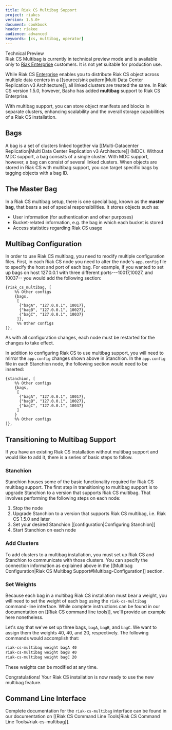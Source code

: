 ```yaml
---
title: Riak CS Multibag Support
project: riakcs
version: 1.5.0+
document: cookbook
header: riakee
audience: advanced
keywords: [cs, multibag, operator]
---
```


<div class="note">
<div class="title">Technical Preview</div>
Riak CS Multibag is currently in technical preview mode and is
available only to <a href="http://basho.com/riak-enterprise/">Riak
Enterprise</a> customers. It is not yet suitable for production use.
</div>

While Riak CS [Enterprise](http://basho.com/riak-enterprise) enables
you to distribute Riak CS object across multiple data centers in a
[[source/sink pattern|Multi Data Center Replication v3 Architecture]],
all linked clusters are treated the same. In Riak CS version 1.5.0,
however, Basho has added **multibag** support to Riak CS Enterprise.

With multibag support, you can store object manifests and blocks in
separate clusters, enhancing scalability and the overall storage
capabilities of a Riak CS installation.

## Bags

A bag is a set of clusters linked together via [[Multi-Datacenter
Replication|Multi Data Center Replication v3 Architecture]] \(MDC).
Without MDC support, a bag consists of a single cluster. With MDC
support, however, a bag can consist of several linked clusters. When
objects are stored in Riak CS with multibag support, you can target
specific bags by tagging objects with a bag ID.

## The Master Bag

In a Riak CS multibag setup, there is one special bag, known as the
**master bag**, that bears a set of special responsibilities. It stores
objects such as:

* User information (for authentication and other purposes)
* Bucket-related information, e.g. the bag in which each bucket is
  stored
* Access statistics regarding Riak CS usage

## Multibag Configuration

In order to use Riak CS multibag, you need to modify multiple
configuration files. First, in each Riak CS node you need to alter the
node's `app.config` file to specify the host and port of each bag. For
example, if you wanted to set up bags on host 127.0.0.1 with three
different ports---10017,10027, and 10037-- you would add the following
section:

```appconfig
{riak_cs_multibag, [
	%% Other configs
    {bags,
     [
      {"bagA", "127.0.0.1", 10017},
      {"bagB", "127.0.0.1", 10027},
      {"bagC", "127.0.0.1", 10037}
     ]},
     %% Other configs
]},
```

As with all configuration changes, each node must be restarted for the
changes to take effect.

In addition to configuring Riak CS to use multibag support, you will
need to mirror the `app.config` changes shown above in Stanchion. In the
`app.config` file in each Stanchion node, the following section would
need to be inserted:

```appconfig
{stanchion, [
	%% Other configs
	{bags,
	 [
	  {"bagA", "127.0.0.1", 10017},
	  {"bagB", "127.0.0.1", 10027},
	  {"bagC", "127.0.0.1", 10037}
	 ]
	}
	%% Other configs
]},
```

## Transitioning to Multibag Support

If you have an existing Riak CS installation without multibag support
and would like to add it, there is a series of basic steps to follow.

### Stanchion

Stanchion houses some of the basic functionality required for Riak CS
multibag support. The first step in transitioning to multibag support
is to upgrade Stanchion to a version that supports Riak CS multibag.
That involves performing the following steps on each node:

1. Stop the node
2. Upgrade Stanchion to a version that supports Riak CS multibag, i.e.
   Riak CS 1.5.0 and later
3. Set your desired Stanchion [[configuration|Configuring Stanchion]]
4. Start Stanchion on each node

### Add Clusters

To add clusters to a multibag installation, you must set up Riak CS and
Stanchion to communicate with those clusters. You can specify the
connection information as explained above in the [[Multibag
Configuration|Riak CS Multibag Support#Multibag-Configuration]] section.

### Set Weights

Because each bag in a multibag Riak CS installation must bear a weight,
you will need to set the weight of each bag using the `riak-cs-multibag`
command-line interface. While complete instructions can be found in our
documentation on [[Riak CS command line tools]], we'll provide an
example here nonetheless.

Let's say that we've set up three bags, `bagA`, `bagB`, and `bagC`. We
want to assign them the weights 40, 40, and 20, respectively. The
following commands would accomplish that:

```bash
riak-cs-multibag weight bagA 40
riak-cs-multibag weight bagB 40
riak-cs-multibag weight bagC 20
```

These weights can be modified at any time.

Congratulations! Your Riak CS installation is now ready to use the new
multibag feature.

## Command Line Interface

Complete documentation for the `riak-cs-multibag` interface can be found
in our documentation on [[Riak CS Command Line Tools|Riak CS Command
Line Tools#riak-cs-multibag]].
